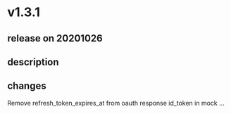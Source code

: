 # v1.3.1

## release on 20201026
## description
## changes
Remove refresh_token_expires_at from oauth response id_token in mock …

